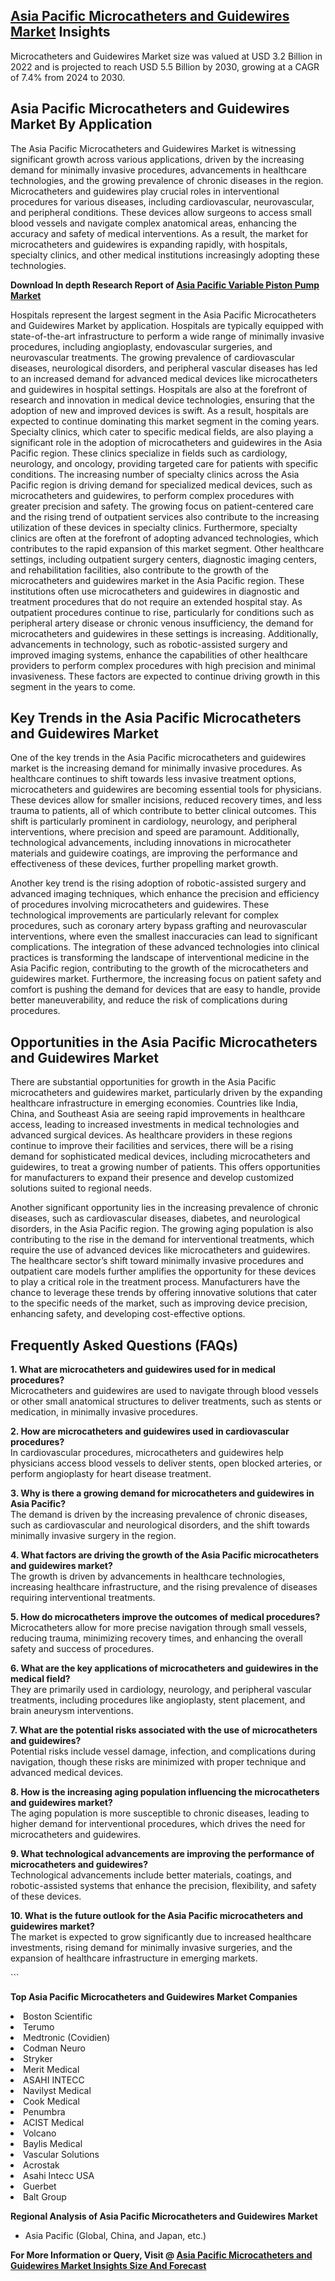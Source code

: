 <h2><a href="https://www.verifiedmarketreports.com/download-sample/?rid=423106&amp;utm_source=Github-Feb&amp;utm_medium=225" target="_blank">Asia Pacific Microcatheters and Guidewires Market</a> Insights</h2><p>Microcatheters and Guidewires Market size was valued at USD 3.2 Billion in 2022 and is projected to reach USD 5.5 Billion by 2030, growing at a CAGR of 7.4% from 2024 to 2030.</p><p><h2>Asia Pacific Microcatheters and Guidewires Market By Application</h2> <p>The Asia Pacific Microcatheters and Guidewires Market is witnessing significant growth across various applications, driven by the increasing demand for minimally invasive procedures, advancements in healthcare technologies, and the growing prevalence of chronic diseases in the region. Microcatheters and guidewires play crucial roles in interventional procedures for various diseases, including cardiovascular, neurovascular, and peripheral conditions. These devices allow surgeons to access small blood vessels and navigate complex anatomical areas, enhancing the accuracy and safety of medical interventions. As a result, the market for microcatheters and guidewires is expanding rapidly, with hospitals, specialty clinics, and other medical institutions increasingly adopting these technologies. <p><strong>Download In depth Research Report of <a href="https://www.verifiedmarketreports.com/download-sample/?rid=236118&amp;utm_source=Pulse-Dec&amp;utm_medium=225" target="_blank">Asia Pacific Variable Piston Pump Market</a></strong></p> Hospitals represent the largest segment in the Asia Pacific Microcatheters and Guidewires Market by application. Hospitals are typically equipped with state-of-the-art infrastructure to perform a wide range of minimally invasive procedures, including angioplasty, endovascular surgeries, and neurovascular treatments. The growing prevalence of cardiovascular diseases, neurological disorders, and peripheral vascular diseases has led to an increased demand for advanced medical devices like microcatheters and guidewires in hospital settings. Hospitals are also at the forefront of research and innovation in medical device technologies, ensuring that the adoption of new and improved devices is swift. As a result, hospitals are expected to continue dominating this market segment in the coming years. Specialty clinics, which cater to specific medical fields, are also playing a significant role in the adoption of microcatheters and guidewires in the Asia Pacific region. These clinics specialize in fields such as cardiology, neurology, and oncology, providing targeted care for patients with specific conditions. The increasing number of specialty clinics across the Asia Pacific region is driving demand for specialized medical devices, such as microcatheters and guidewires, to perform complex procedures with greater precision and safety. The growing focus on patient-centered care and the rising trend of outpatient services also contribute to the increasing utilization of these devices in specialty clinics. Furthermore, specialty clinics are often at the forefront of adopting advanced technologies, which contributes to the rapid expansion of this market segment. Other healthcare settings, including outpatient surgery centers, diagnostic imaging centers, and rehabilitation facilities, also contribute to the growth of the microcatheters and guidewires market in the Asia Pacific region. These institutions often use microcatheters and guidewires in diagnostic and treatment procedures that do not require an extended hospital stay. As outpatient procedures continue to rise, particularly for conditions such as peripheral artery disease or chronic venous insufficiency, the demand for microcatheters and guidewires in these settings is increasing. Additionally, advancements in technology, such as robotic-assisted surgery and improved imaging systems, enhance the capabilities of other healthcare providers to perform complex procedures with high precision and minimal invasiveness. These factors are expected to continue driving growth in this segment in the years to come. <h2>Key Trends in the Asia Pacific Microcatheters and Guidewires Market</h2> <p>One of the key trends in the Asia Pacific microcatheters and guidewires market is the increasing demand for minimally invasive procedures. As healthcare continues to shift towards less invasive treatment options, microcatheters and guidewires are becoming essential tools for physicians. These devices allow for smaller incisions, reduced recovery times, and less trauma to patients, all of which contribute to better clinical outcomes. This shift is particularly prominent in cardiology, neurology, and peripheral interventions, where precision and speed are paramount. Additionally, technological advancements, including innovations in microcatheter materials and guidewire coatings, are improving the performance and effectiveness of these devices, further propelling market growth.</p> <p>Another key trend is the rising adoption of robotic-assisted surgery and advanced imaging techniques, which enhance the precision and efficiency of procedures involving microcatheters and guidewires. These technological improvements are particularly relevant for complex procedures, such as coronary artery bypass grafting and neurovascular interventions, where even the smallest inaccuracies can lead to significant complications. The integration of these advanced technologies into clinical practices is transforming the landscape of interventional medicine in the Asia Pacific region, contributing to the growth of the microcatheters and guidewires market. Furthermore, the increasing focus on patient safety and comfort is pushing the demand for devices that are easy to handle, provide better maneuverability, and reduce the risk of complications during procedures.</p> <h2>Opportunities in the Asia Pacific Microcatheters and Guidewires Market</h2> <p>There are substantial opportunities for growth in the Asia Pacific microcatheters and guidewires market, particularly driven by the expanding healthcare infrastructure in emerging economies. Countries like India, China, and Southeast Asia are seeing rapid improvements in healthcare access, leading to increased investments in medical technologies and advanced surgical devices. As healthcare providers in these regions continue to improve their facilities and services, there will be a rising demand for sophisticated medical devices, including microcatheters and guidewires, to treat a growing number of patients. This offers opportunities for manufacturers to expand their presence and develop customized solutions suited to regional needs.</p> <p>Another significant opportunity lies in the increasing prevalence of chronic diseases, such as cardiovascular diseases, diabetes, and neurological disorders, in the Asia Pacific region. The growing aging population is also contributing to the rise in the demand for interventional treatments, which require the use of advanced devices like microcatheters and guidewires. The healthcare sector’s shift toward minimally invasive procedures and outpatient care models further amplifies the opportunity for these devices to play a critical role in the treatment process. Manufacturers have the chance to leverage these trends by offering innovative solutions that cater to the specific needs of the market, such as improving device precision, enhancing safety, and developing cost-effective options.</p> <h2>Frequently Asked Questions (FAQs)</h2> <p><strong>1. What are microcatheters and guidewires used for in medical procedures?</strong><br>Microcatheters and guidewires are used to navigate through blood vessels or other small anatomical structures to deliver treatments, such as stents or medication, in minimally invasive procedures.</p> <p><strong>2. How are microcatheters and guidewires used in cardiovascular procedures?</strong><br>In cardiovascular procedures, microcatheters and guidewires help physicians access blood vessels to deliver stents, open blocked arteries, or perform angioplasty for heart disease treatment.</p> <p><strong>3. Why is there a growing demand for microcatheters and guidewires in Asia Pacific?</strong><br>The demand is driven by the increasing prevalence of chronic diseases, such as cardiovascular and neurological disorders, and the shift towards minimally invasive surgery in the region.</p> <p><strong>4. What factors are driving the growth of the Asia Pacific microcatheters and guidewires market?</strong><br>The growth is driven by advancements in healthcare technologies, increasing healthcare infrastructure, and the rising prevalence of diseases requiring interventional treatments.</p> <p><strong>5. How do microcatheters improve the outcomes of medical procedures?</strong><br>Microcatheters allow for more precise navigation through small vessels, reducing trauma, minimizing recovery times, and enhancing the overall safety and success of procedures.</p> <p><strong>6. What are the key applications of microcatheters and guidewires in the medical field?</strong><br>They are primarily used in cardiology, neurology, and peripheral vascular treatments, including procedures like angioplasty, stent placement, and brain aneurysm interventions.</p> <p><strong>7. What are the potential risks associated with the use of microcatheters and guidewires?</strong><br>Potential risks include vessel damage, infection, and complications during navigation, though these risks are minimized with proper technique and advanced medical devices.</p> <p><strong>8. How is the increasing aging population influencing the microcatheters and guidewires market?</strong><br>The aging population is more susceptible to chronic diseases, leading to higher demand for interventional procedures, which drives the need for microcatheters and guidewires.</p> <p><strong>9. What technological advancements are improving the performance of microcatheters and guidewires?</strong><br>Technological advancements include better materials, coatings, and robotic-assisted systems that enhance the precision, flexibility, and safety of these devices.</p> <p><strong>10. What is the future outlook for the Asia Pacific microcatheters and guidewires market?</strong><br>The market is expected to grow significantly due to increased healthcare investments, rising demand for minimally invasive surgeries, and the expansion of healthcare infrastructure in emerging markets.</p> ```</p><p><strong>Top Asia Pacific Microcatheters and Guidewires Market Companies</strong></p><div data-test-id=""><p><li>Boston Scientific</li><li> Terumo</li><li> Medtronic (Covidien)</li><li> Codman Neuro</li><li> Stryker</li><li> Merit Medical</li><li> ASAHI INTECC</li><li> Navilyst Medical</li><li> Cook Medical</li><li> Penumbra</li><li> ACIST Medical</li><li> Volcano</li><li> Baylis Medical</li><li> Vascular Solutions</li><li> Acrostak</li><li> Asahi Intecc USA</li><li> Guerbet</li><li> Balt Group</li></p><div><strong>Regional Analysis of&nbsp;Asia Pacific Microcatheters and Guidewires Market</strong></div><ul><li dir="ltr"><p dir="ltr">Asia Pacific (Global, China, and Japan, etc.)</p></li></ul><p><strong>For More Information or Query, Visit @&nbsp;</strong><strong><a href="https://www.verifiedmarketreports.com/product/microcatheters-and-guidewires-market/?utm_source=Github-Feb&amp;utm_medium=225" target="_blank">Asia Pacific Microcatheters and Guidewires Market Insights Size And Forecast</a></strong></p></div><h2>&nbsp;</h2><div data-test-id="">&nbsp;</div>
